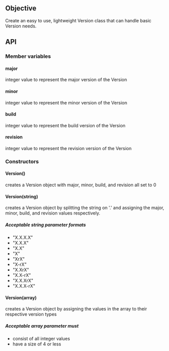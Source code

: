 ## Objective
 Create an easy to use, lightweight Version class that can handle basic Version needs.

## API

### Member variables

#### major
 integer value to represent the major version of the Version
#### minor
 integer value to represent the minor version of the Version
#### build
 integer value to represent the build version of the Version
#### revision
 integer value to represent the revision version of the Version

### Constructors

#### Version()
 creates a Version object with major, minor, build, and revision all set to 0
#### Version(string)
 creates a Version object by splitting the string on '.' and assigning the
 major, minor, build, and revision values respectively.
#####   Acceptable string parameter formats
 - "X.X.X.X"
 - "X.X.X"
 - "X.X"
 - "X"
 - "XrX"
 - "X-rX"
 - "X.XrX"
 - "X.X-rX"
 - "X.X.XrX"
 - "X.X.X-rX"
#### Version(array)
 creates a Version object by assigning the values in the array to their
 respective version types
#####   Acceptable array parameter must
 - consist of all integer values
 - have a size of 4 or less
